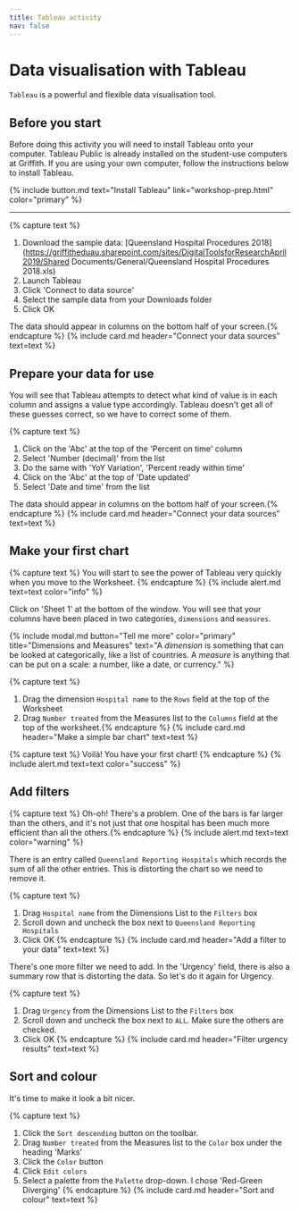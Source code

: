 ```yaml
---
title: Tableau activity
nav: false
---
```



# Data visualisation with Tableau

`Tableau` is a powerful and flexible data visualisation tool. 

## Before you start

Before doing this activity you will need to install Tableau onto your computer. Tableau Public is already installed on the student-use computers at Griffith. If you are using your own computer, follow the instructions below to install Tableau.

{% include button.md text="Install Tableau" link="workshop-prep.html" color="primary" %}

---

{% capture text %}
1. Download the sample data: [Queensland Hospital Procedures 2018](https://griffitheduau.sharepoint.com/sites/DigitalToolsforResearchApril2019/Shared Documents/General/Queensland Hospital Procedures 2018.xls)
2. Launch Tableau
3. Click 'Connect to data source'
4. Select the sample data from your Downloads folder
5. Click OK

The data should appear in columns on the bottom half of your screen.{% endcapture %}
{% include card.md header="Connect your data sources" text=text %}

## Prepare your data for use

You will see that Tableau attempts to detect what kind of value is in each column and assigns a value type accordingly. Tableau doesn't get all of these guesses correct, so we have to correct some of them. 

{% capture text %}
1. Click on the 'Abc' at the top of the 'Percent on time' column
2. Select 'Number (decimal)' from the list
3. Do the same with 'YoY Variation', 'Percent ready within time'
4. Click on the 'Abc' at the top of 'Date updated'
5. Select 'Date and time' from the list

The data should appear in columns on the bottom half of your screen.{% endcapture %}
{% include card.md header="Connect your data sources" text=text %}

## Make your first chart
{% capture text %}
You will start to see the power of Tableau very quickly when you move to the Worksheet. {% endcapture %}
{% include alert.md text=text color="info" %}

Click on 'Sheet 1' at the bottom of the window. You will see that your columns have been placed in two categories, `dimensions` and `measures`.

{% include modal.md button="Tell me more" color="primary" title="Dimensions and Measures" text="A *dimension* is something that can be looked at categorically, like a list of countries. A *measure* is anything that can be put on a scale: a number, like a date, or currency." %}

{% capture text %}
1. Drag the dimension `Hospital name` to the `Rows` field at the top of the Worksheet
2. Drag `Number treated` from the Measures list to the `Columns` field at the top of the worksheet.{% endcapture %}
{% include card.md header="Make a simple bar chart" text=text %}

{% capture text %}
Voilà! You have your first chart! <i class="far fa-chart-bar"></i>{% endcapture %}
{% include alert.md text=text color="success" %}
## Add filters

{% capture text %}
Oh-oh! There's a problem. One of the bars is far larger than the others, and it's not just that one hospital has been much more efficient than all the others.{% endcapture %}
{% include alert.md text=text color="warning" %}

There is an entry called `Queensland Reporting Hospitals` which records the sum of all the other entries. This is distorting the chart so we need to remove it. 

{% capture text %}
1. Drag `Hospital name` from the Dimensions List to the `Filters` box
2. Scroll down and uncheck the box next to `Queensland Reporting Hospitals`
3. Click OK
{% endcapture %}
{% include card.md header="Add a filter to your data" text=text %}

There's one more filter we need to add. In the 'Urgency' field, there is also a summary row that is distorting the data. So let's do it again for Urgency.

{% capture text %}
1. Drag `Urgency` from the Dimensions List to the `Filters` box
2. Scroll down and uncheck the box next to `ALL`. Make sure the others are checked.
3. Click OK
{% endcapture %}
{% include card.md header="Filter urgency results" text=text %}

## Sort and colour

It's time to make it look a bit nicer. 

{% capture text %}
1. Click the `Sort descending` button on the toolbar. 
2. Drag `Number treated` from the Measures list to the `Color` box under the heading 'Marks'
3. Click the `Color` button
4. Click `Edit colors`
5. Select a palette from the `Palette` drop-down. I chose 'Red-Green Diverging'
{% endcapture %}
{% include card.md header="Sort and colour" text=text %}

